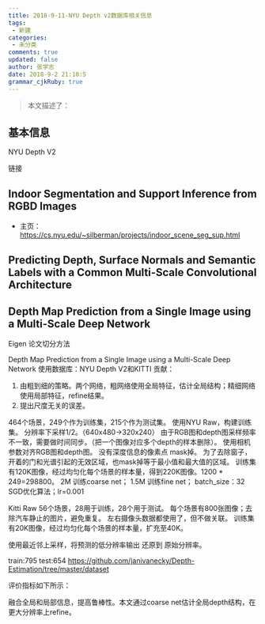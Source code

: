 ```yaml
---
title: 2018-9-11-NYU Depth v2数据库相关信息
tags: 
 - 新建
categories: 
 - 未分类
comments: true
updated: false
author: 张学志
date: 2018-9-2 21:10:5
grammar_cjkRuby: true
---
```


> 本文描述了：
<!-- more -->

## 基本信息

NYU Depth V2

链接

## Indoor Segmentation and Support Inference from RGBD Images

* 主页：https://cs.nyu.edu/~silberman/projects/indoor_scene_seg_sup.html

## Predicting Depth, Surface Normals and Semantic Labels with a Common Multi-Scale Convolutional Architecture


## Depth Map Prediction from a Single Image using a Multi-Scale Deep Network


Eigen 论文切分方法






Depth Map Prediction from a Single Image using a Multi-Scale Deep Network
使用数据库：NYU Depth V2和KITTI
贡献：
1. 由粗到细的策略。两个网络，粗网络使用全局特征，估计全局结构；精细网络使用局部特征，refine结果。
2. 提出尺度无关的误差。

464个场景，249个作为训练集，215个作为测试集。
使用NYU Raw，构建训练集。
分辨率下采样1/2。（640x480→320x240）
由于RGB图和depth图采样频率不一致，需要做时间同步。（把一个图像对应多个depth的样本删除）。
使用相机参数对齐RGB图和depth图。
没有深度信息的像素点 mask掉。
为了去除窗子，开着的门和光谱引起的无效区域，也mask掉等于最小值和最大值的区域。
训练集有120K图像，经过均匀化每个场景的样本量，得到220K图像。1200 * 249=298800。
2M 训练coarse net；
1.5M 训练fine net；
batch_size：32
SGD优化算法；lr=0.001

Kitti Raw
56个场景，28用于训练，28个用于测试。
每个场景有800张图像；去除汽车静止的图片，避免重复。
左右摄像头数据都使用了，但不做关联。
训练集有20K图像，经过均匀化每个场景的样本量，扩充至40K。


使用最近邻上采样，将预测的低分辨率输出 还原到 原始分辨率。

train:795
test:654
https://github.com/janivanecky/Depth-Estimation/tree/master/dataset

评价指标如下所示：


融合全局和局部信息，提高鲁棒性。本文通过coarse net估计全局depth结构，在更大分辨率上refine。





